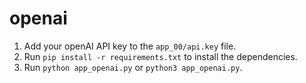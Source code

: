 # openai

1. Add your openAI API key to the `app_00/api.key` file.
2. Run `pip install -r requirements.txt` to install the dependencies.
3. Run `python app_openai.py` or `python3 app_openai.py`.
